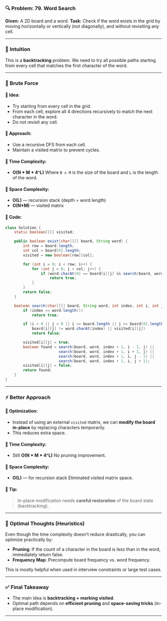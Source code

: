 ### 🔍 Problem: **79. Word Search**

**Given:** A 2D board and a word.
**Task:** Check if the word exists in the grid by moving horizontally or vertically (not diagonally), and without revisiting any cell.

---

### 🧠 Intuition

This is a **backtracking** problem. We need to try all possible paths starting from every cell that matches the first character of the word.

---

### 💪 Brute Force

#### 🔸 Idea:

* Try starting from every cell in the grid.
* From each cell, explore all 4 directions recursively to match the next character in the word.
* Do not revisit any cell.

#### 🔸 Approach:

* Use a recursive DFS from each cell.
* Maintain a visited matrix to prevent cycles.

#### 🔸 Time Complexity:

* **O(N \* M \* 4^L)**
  Where `N x M` is the size of the board and `L` is the length of the word.

#### 🔸 Space Complexity:

* **O(L)** — recursion stack (depth = word length)
* **O(N\*M)** — visited matrix

#### 🔸 Code:

```java
class Solution {
    static boolean[][] visited;

    public boolean exist(char[][] board, String word) {
        int row = board.length;
        int col = board[0].length;
        visited = new boolean[row][col];

        for (int i = 0; i < row; i++) {
            for (int j = 0; j < col; j++) {
                if (word.charAt(0) == board[i][j] && search(board, word, 0, i, j))
                    return true;
            }
        }
        return false;
    }

    boolean search(char[][] board, String word, int index, int i, int j) {
        if (index == word.length())
            return true;

        if (i < 0 || j < 0 || i >= board.length || j >= board[0].length ||
            board[i][j] != word.charAt(index) || visited[i][j])
            return false;

        visited[i][j] = true;
        boolean found = search(board, word, index + 1, i - 1, j) ||
                        search(board, word, index + 1, i + 1, j) ||
                        search(board, word, index + 1, i, j - 1) ||
                        search(board, word, index + 1, i, j + 1);
        visited[i][j] = false;
        return found;
    }
}
```

---

### ⚡ Better Approach

#### 🔸 Optimization:

* Instead of using an external `visited` matrix, we can **modify the board in-place** by replacing characters temporarily.
* This reduces extra space.

#### 🔸 Time Complexity:

* Still **O(N \* M \* 4^L)**
  No pruning improvement.

#### 🔸 Space Complexity:

* **O(L)** — for recursion stack
  Eliminated visited matrix space.

#### 🔸 Tip:

> In-place modification needs **careful restoration** of the board state (backtracking).

---

### 🚀 Optimal Thoughts (Heuristics)

Even though the time complexity doesn’t reduce drastically, you can optimize practically by:

* **Pruning**: If the count of a character in the board is less than in the word, immediately return false.
* **Frequency Map**: Precompute board frequency vs. word frequency.

This is mostly helpful when used in interview constraints or large test cases.

---

### ✅ Final Takeaway

* The main idea is **backtracking + marking visited**.
* Optimal path depends on **efficient pruning** and **space-saving tricks** (in-place modification).

---
